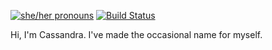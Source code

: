 [![she/her pronouns](https://img.shields.io/badge/pronouns-she%2Fher-ff69b4)](https://pronoun.is/she/her)
[![Build Status](https://img.shields.io/badge/build-passing-success)](https://cloud.drone.io/Pandentia/Pandentia)

Hi, I'm Cassandra. I've made the occasional name for myself.

